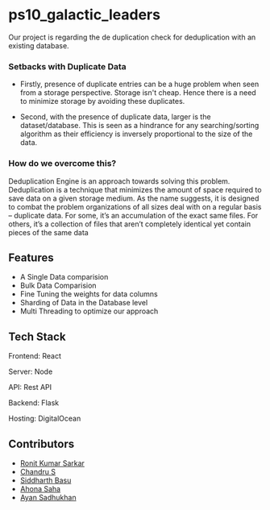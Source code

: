 # ps10_galactic_leaders

Our project is regarding the de duplication check for deduplication
with an existing database.

### Setbacks with Duplicate Data

- Firstly, presence of duplicate entries can be a huge problem when seen from a storage perspective. Storage isn't cheap. Hence there is a need to minimize storage by avoiding these duplicates.

- Second, with the presence of duplicate data, larger is the dataset/database. This is seen as a hindrance for any searching/sorting algorithm as their efficiency is inversely proportional to the size of the data.

### How do we overcome this?

Deduplication Engine is an approach towards solving this problem.
Deduplication is a technique that minimizes the
amount of space required to save data on a given storage medium. As
the name suggests, it is designed to combat the problem
organizations of all sizes deal with on a regular basis – duplicate data.
For some, it’s an accumulation of the exact same files. For others, it’s
a collection of files that aren’t completely identical yet contain pieces
of the same data

## Features

- A Single Data comparision
- Bulk Data Comparision
- Fine Tuning the weights for data columns
- Sharding of Data in the Database level
- Multi Threading to optimize our approach

## Tech Stack

Frontend: React

Server: Node

API: Rest API

Backend: Flask

Hosting: DigitalOcean

## Contributors

- [Ronit Kumar Sarkar](https://github.com/Codee0101)
- [Chandru S](https://github.com/CRag-01)
- [Siddharth Basu](https://github.com/sid1999-dot)
- [Ahona Saha](https://github.com/Ahona18)
- [Ayan Sadhukhan](https://www.github.com/ayan2809)
